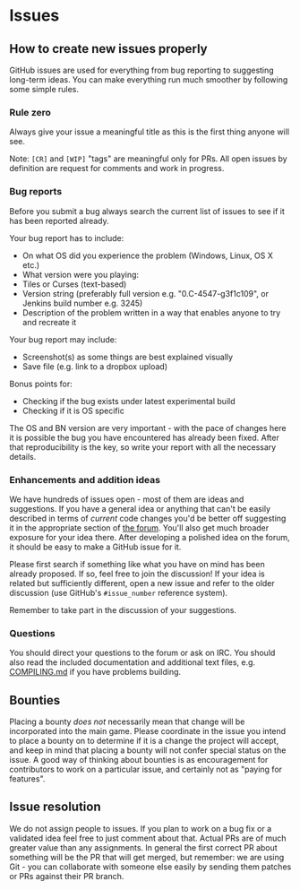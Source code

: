 # Issues

## How to create new issues properly

GitHub issues are used for everything from bug reporting to suggesting long-term ideas. You can make everything run much smoother by following some simple rules.

### Rule zero

Always give your issue a meaningful title as this is the first thing anyone will see.

Note: `[CR]` and `[WIP]` "tags" are meaningful only for PRs. All open issues by definition are request for comments and work in progress.

### Bug reports

Before you submit a bug always search the current list of issues to see if it has been reported already.

Your bug report has to include:

- On what OS did you experience the problem (Windows, Linux, OS X etc.)
- What version were you playing:
 - Tiles or Curses (text-based)
 - Version string (preferably full version e.g. "0.C-4547-g3f1c109", or Jenkins build number e.g. 3245)
- Description of the problem written in a way that enables anyone to try and recreate it

Your bug report may include:

- Screenshot(s) as some things are best explained visually
- Save file (e.g. link to a dropbox upload)

Bonus points for:

- Checking if the bug exists under latest experimental build
- Checking if it is OS specific

The OS and BN version are very important - with the pace of changes here it is possible the bug you have encountered has already been fixed. After that reproducibility is the key, so write your report with all the necessary details.

### Enhancements and addition ideas

We have hundreds of issues open - most of them are ideas and suggestions. If you have a general idea or anything that can't be easily described in terms of *current* code changes you'd be better off suggesting it in the appropriate section of [the forum](https://discourse.cataclysmdda.org/). You'll also get much broader exposure for your idea there. After developing a polished idea on the forum, it should be easy to make a GitHub issue for it.

Please first search if something like what you have on mind has been already proposed. If so, feel free to join the discussion! If your idea is related but sufficiently different, open a new issue and refer to the older discussion (use GitHub's `#issue_number` reference system).

Remember to take part in the discussion of your suggestions.

### Questions

You should direct your questions to the forum or ask on IRC. You should also read the included documentation and additional text files, e.g. [COMPILING.md](doc/COMPILING/COMPILING.md) if you have problems building.

## Bounties

Placing a bounty *does not* necessarily mean that change will be incorporated into the main game. Please coordinate in the issue you intend to place a bounty on to determine if it is a change the project will accept, and keep in mind that placing a bounty will not confer special status on the issue. A good way of thinking about bounties is as encouragement for contributors to work on a particular issue, and certainly not as "paying for features".

## Issue resolution

We do not assign people to issues. If you plan to work on a bug fix or a validated idea feel free to just comment about that. Actual PRs are of much greater value than any assignments. In general the first correct PR about something will be the PR that will get merged, but remember: we are using Git - you can collaborate with someone else easily by sending them patches or PRs against their PR branch.
